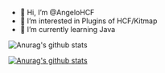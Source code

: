 - 👋 Hi, I’m @AngeloHCF
- 👀 I’m interested in Plugins of HCF/Kitmap
- 🌱 I’m currently learning Java

![Anurag's github stats](https://github-readme-stats.vercel.app/api?username=AngeloHCF&show_icons=true&theme=radical)

[![Anurag's github stats](https://github-readme-stats.vercel.app/api?username=anuraghazra)](https://github.com/anuraghazra/github-readme-stats)
